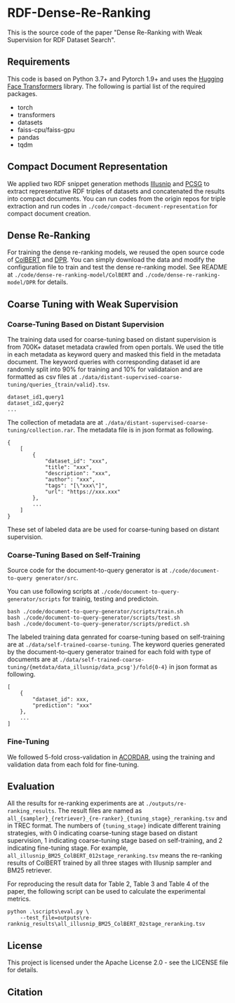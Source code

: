 # RDF-Dense-Re-Ranking
This is the source code of the paper "Dense Re-Ranking with Weak Supervision for RDF Dataset Search".

## Requirements

This code is based on Python 3.7+ and Pytorch 1.9+ and uses the [Hugging Face Transformers](https://github.com/huggingface/transformers) library. The following is partial list of the required packages.

- torch
- transformers
- datasets
- faiss-cpu/faiss-gpu
- pandas
- tqdm

## Compact Document Representation

We applied two RDF snippet generation methods [Illusnip](https://github.com/nju-websoft/BANDAR/blob/master/code/src/snippetAlgorithm/IlluSnip.java) and [PCSG](https://github.com/nju-websoft/PCSG) to extract representative RDF triples of datasets and concatenated the results into compact documents. You can run codes from the origin repos for triple extraction and run codes in `./code/compact-document-representation` for compact document creation.

## Dense Re-Ranking

For training the dense re-ranking models, we reused the open source code of [ColBERT](https://github.com/stanford-futuredata/ColBERT) and [DPR](https://github.com/facebookresearch/DPR). You can simply download the data and modify the configuration file to train and test the dense re-ranking model. See README at `./code/dense-re-ranking-model/ColBERT` and `./code/dense-re-ranking-model/DPR` for details.

## Coarse Tuning with Weak Supervision

### Coarse-Tuning Based on Distant Supervision
The training data used for coarse-tuning based on distant supervision is from 700K+ dataset metadata crawled from open portals. We used the title in each metadata as keyword query and masked this field in the metadata document. The keyword queries with corresponding dataset id are randomly split into 90% for training and 10% for validataion and are formatted as csv files at `./data/distant-supervised-coarse-tuning/queries_{train/valid}.tsv`.
```
dataset_id1,query1
dataset_id2,query2
...
```
The collection of metadata are at `./data/distant-supervised-coarse-tuning/collection.rar`. The metadata file is in json format as following.

```
{
    [
        {
            "dataset_id": "xxx",
            "title": "xxx",
            "description": "xxx",
            "author": "xxx",
            "tags": "[\"xxx\"]",
            "url": "https://xxx.xxx"
        },
        ...
    ]
}
```

These set of labeled data are be used for coarse-tuning based on distant supervision.

### Coarse-Tuning Based on Self-Training

Source code for the document-to-query generator is at `./code/document-to-query generator/src`.

You can use following scripts at `./code/document-to-query-generator/scripts` for trainig, testing and predictoin. 
```
bash ./code/document-to-query-generator/scripts/train.sh
bash ./code/document-to-query-generator/scripts/test.sh
bash ./code/document-to-query-generator/scripts/predict.sh
```

The labeled training data genrated for coarse-tuning based on self-training are at `./data/self-trained-coarse-tuning`. The keyword queries generated by the document-to-query generator trained for each fold with type of documents are at `./data/self-trained-coarse-tuning/{metdata/data_illusnip/data_pcsg'}/fold{0-4}` in json format as following.

```
[
    {
        "dataset_id": xxx, 
        "prediction": "xxx"
    },
    ...
]
```

### Fine-Tuning

We followed 5-fold cross-validation in [ACORDAR](https://github.com/nju-websoft/ACORDAR/tree/main/Data/Splits%20for%20Cross%20Validation), using the training and validation data from each fold for fine-tuning.


## Evaluation
All the results for re-ranking experiments are at `./outputs/re-ranking_results`. The result files are named as `all_{sampler}_{retriever}_{re-ranker}_{tuning_stage}_reranking.tsv` and in TREC format. The numbers of `{tuning_stage}` indicate different training strategies, with 0 indicating coarse-tuning stage based on distant supervision, 1 indicating coarse-tuning stage based on self-training, and 2 indicating fine-tuning stage. For example, `all_illusnip_BM25_ColBERT_012stage_reranking.tsv` means the re-ranking results of ColBERT trained by all three stages with Illusnip sampler and BM25 retriever.

For reproducing the result data for Table 2, Table 3 and Table 4 of the paper, the following script can be used to calculate the experimental metrics.

```
python .\scripts\eval.py \
    --test_file=outputs\re-ranknig_results\all_illusnip_BM25_ColBERT_02stage_reranking.tsv
```
## License
This project is licensed under the Apache License 2.0 - see the LICENSE file for details.

## Citation